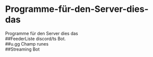 # Programme-für-den-Server-dies-das
Programme für den Server dies das  
##FeederListe discord/ts Bot.  
##u.gg Champ runes  
##Streaming Bot  
